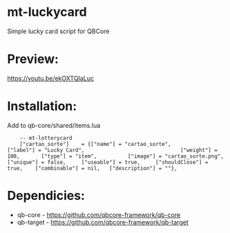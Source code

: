 # mt-luckycard
Simple lucky card script for QBCore

# Preview:
https://youtu.be/ekOXTQIaLuc

# Installation:
Add to qb-core/shared/items.lua
```
	-- mt-lotterycard
	["cartao_sorte"]  	= {["name"] = "cartao_sorte", 			["label"] = "Lucky Card", 								["weight"] = 100, 		["type"] = "item", 			["image"] = "cartao_sorte.png", 				["unique"] = false, 	["useable"] = true, 	["shouldClose"] = true,    ["combinable"] = nil,   ["description"] = ""},

```

# Dependicies:
- qb-core - https://github.com/qbcore-framework/qb-core
- qb-target - https://github.com/qbcore-framework/qb-target
